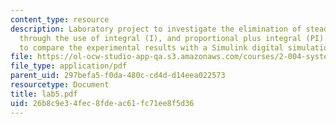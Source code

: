 ```yaml
---
content_type: resource
description: Laboratory project to investigate the elimination of steady-state error
  through the use of integral (I), and proportional plus integral (PI) control, and
  to compare the experimental results with a Simulink digital simulation.
file: https://ol-ocw-studio-app-qa.s3.amazonaws.com/courses/2-004-systems-modeling-and-control-ii-fall-2007/26b8c9e34fec8fdeac61fc71ee8f5d36_lab5.pdf
file_type: application/pdf
parent_uid: 297befa5-f0da-480c-cd4d-d14eea022573
resourcetype: Document
title: lab5.pdf
uid: 26b8c9e3-4fec-8fde-ac61-fc71ee8f5d36
---
```

